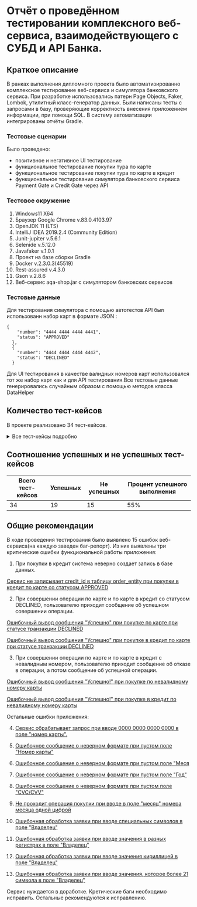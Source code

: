 # Отчёт о проведённом тестировании комплексного веб-сервиса, взаимодействующего с СУБД и API Банка.

## Краткое описание
В ранках выполнения дипломного проекта было автоматизированно комплексное тестирование веб-сервиса и симулятора банковского сервиса. При разработке использовались патерн Page Objects, Faker, Lombok, утилитный класс-генератор данных. Были написаны тесты с  запросами в базу, проверяющие корректность внесения приложением информации, при помощи SQL. В систему автоматизации  интегрированы отчёты Gradle. 

### Тестовые сценарии
 Было проведено:
* позитивное и негативное UI тестирование  
* функциональное тестирование покупки тура по карте
* функциональное тестирование покупки тура по карте в кредит
* функциональное тестирование симулятора банковского сервиса  Payment Gate и Credit Gate через API 

### Тестовое окружение
1. Windows11 X64
2. Браузер Google Chrome v.83.0.4103.97
3. OpenJDK 11 (LTS)
4. IntelliJ IDEA 2019.2.4 (Community Edition)
5. Junit-jupiter v.5.6.1
6. Selenide v.5.12.0
7. Javafaker v.1.0.1
8. Проект на базе сборки Gradle
9. Docker v.2.3.0.3(45519)
10. Rest-assured v.4.3.0
11. Gson v.2.8.6
12. Веб-сервис aqa-shop.jar c симулятором банковских сервисов

### Тестовые данные
Для тестирования симулятора с помощью автотестов API был использованн набор карт в формате JSON :
```
{
    "number": "4444 4444 4444 4441",
    "status": "APPROVED"
  },
  {
    "number": "4444 4444 4444 4442",
    "status": "DECLINED"
  }
```
Для UI тестирования в качестве валидных номеров карт использовался тот же набор карт как и для API тестирования.Все тестовые данные генерировались случайным образом с помощью методов класса DataHelper

## Количество тест-кейсов
В проекте реализовано 34 тест-кейсов.


<details>
  <summary>Все тест-кейсы подробно</summary>

№тест-кейса | метод  |тестовые данные| описание
--- | --- | ---|----
*API тестирование*|Проверка верного возврата статуса от симулятора
1|checkStatusByPaymentGateAndStatusAPPROVED|карта 4444 4444 4444 4441|тесирование Payment Gate. 
2|checkStatusByPaymentGateAndStatusDECLINED|карта 4444 4444 4444 4442|тесирование Payment Gate
3|checkStatusByCreditGateAndStatusAPPROVED|карта 4444 4444 4444 4441|тесирование Credit Gate
4|checkStatusByCreditGateAndStatusDECLINED|карта 4444 4444 4444 4442|тесирование Credit Gate
*IU тестирование*| функциональное тестирование
5|assertSuccessPaymentCardAPPROVEDValidAll|карта 4444 4444 4444 4441, все данные в форме валидные|функциональное тестирование покупки тура по карте.
6|assertSuccessCreditCardAPPROVEDValidAll|карта 4444 4444 4444 4441, все данные в форме валидные|функциональное тестирование покупки тура по карте в кредит. 
7|waitFailurePaymentCardDECLINEDValidAll|карта 4444 4444 4444 4442, все данные в форме валидные|функциональное тестирование покупки тура по карте со статусом DECLINED. 
8|waitFailureCreditCardDECLINEDValidAll|карта 4444 4444 4444 4442, все данные в форме валидные|функциональное тестирование покупки тура по карте в кредит со статусом DECLINED. 
*IU тестирование*| функциональное негативное тестирование
9|waitErrorPaymentCardIsNormalLeght|сгенерированный невалидный номер карты, все данные в форме валидные|функциональное тестирование покупки тура по карте. 
10|waitErrorCreditCardInvalid|сгенерированный невалидный номер карты, все данные в форме валидные|функциональное тестирование покупки тура по карте в кредит. 
*IU тестирование*| тестирование обработки ввода невалидных данных в поля формы
11|waitEmptyCardError|пустое поле номер карты, все данные в форме валидные|тестирование обработки пустого поля. 
12|waitInvalidFormatErrorCardIsShortLeght|номер карты менее 16 символов, все данные в форме валидные|тестирование обработки неверного формата номера карты.
13|waitInvalidFormatErrorCardIsNull|номер карты состоит из 0, все данные в форме валидные|тестирование обработки неверного формата номера карты.
14|waitInvalidFormatErrorCardIsSpecialSymbols|номер карты состоит из специальных символов, все данные в форме валидные|тестирование обработки неверного формата номера карты.
15|waitEmptyCodeError|пустое поле "CVC/CVV", все данные в форме валидные|тестирование обработки пустого поля.
16|waitInvalidFormatErrorCodeShort|код менее 3х цифр, все данные в форме валидные|тестирование обработки неверного формата поля "CVC/CVV".
17|waitInvalidFormatErrorCodeIsSpecialSymbols|код состоит из специальных символов, все данные в форме валидные|тестирование обработки неверного формата поля "CVC/CVV".
18|waitEmptyMonthError|пустое поле месяц, все данные в форме валидные|тестирование обработки пустого поля.
19|waitEmptyYearError|пустое поле год, все данные в форме валидные|тестирование обработки пустого поля.
20|assertSuccessPaymentValidAllDateFormatMYY|введен месяц в формате одной цифры, все данные в форме валидные|функциональное тестирование покупки тура и обработка такого формата месяца.
21|waitDateIsLastError|сгенерированна дата, при которой срок действия карты будет истекшим, все данные в форме валидные|тестирование обработки даты, при которой, истёкает срок действия карты .
22|waitInvalidMonthError|месяц невалидный, все данные в форме валидные|тестирование обработки неверного формата поля месяц.
23|waitInvalidYearError|год невалидный, все данные в форме валидные|тестирование обработки неверного формата поля год.
24|waitInvalidYearErrorFormat|сгод введен одной цифрой, все данные в форме валидные|тестирование обработки неверного формата поля год.
25|waitInvalidFormatErrorMonthIsSpecialSymbols|месяц из специальных символов , все данные в форме валидные|тестирование обработки неверного формата поля месяц.
26|waitInvalidFormatErrorYearIsSpecialSymbols|год из специальных символов, все данные в форме валидные|тестирование обработки неверного формата поля год.
27|waitEmptyUserError|пустое поле владелец, все данные в форме валидные|тестирование обработки пустого поля.
28|assertSuccessPaymentValidAllUserShortName|поле владелец состоит из короткого имени, все данные в форме валидные|функциональное тестирование покупки тура по карте.
29|assertSuccessPaymentValidAllUserLongName|поле владелец состоит из длинного имени, все данные в форме валидные|функциональное тестирование покупки тура по карте.
30|waitInvalidFormatErrorUserIsSpecialSymbols|владелец состоит из специальных символов, все данные в форме валидные|тестирование обработки неверного формата поля.
31|waitInvalidFormatErrorUserDifferentCaseLettersName|владелец состоит из символов разного регистра, все данные в форме валидные|тестирование обработки неверного формата поля.
32|assertSuccessPaymentValidAllUserDubleName|владелец состоит из двойного имени, все данные в форме валидные|функциональное тестирование покупки тура по карте.
33|waitInvalidFormatErrorUserRuName|владелец состоит из символов кириллицы, все данные в форме валидные|тестирование обработки неверного формата поля.
34|waitInvalidFormatErrorUserMore21Letters|владелец состоит из более 21 символов, все данные в форме валидные|тестирование обработки неверного формата поля.
</details>

## Соотношение успешных и не успешных тест-кейсов

Всего тест-кейсов | Успешных   | Не успешных| Процент успешного выполнения
--- | --- | ---|----
34|19|15|55%

## Общие рекомендации
В ходе проведения тестирования было выявлено 15 ошибок веб-сервиса(на каждую заведен баг-репорт). Из них выявлены три критические ошибки функциональной работы приложения:
1. При покупки в кредит система неверно создает запись в базе данных.

[Сервис не записывает credit_id в таблицу order_entity при покупки в кредит по карте со статусом APPROVED](https://github.com/leonnika/aqa-diplom/issues/16)


2. При совершении операции по карте и по карте в кредит со статусом DECLINED, пользователю приходит сообщение об успешном совершении операции.

[Ошибочный вывод сообщения "Успешно" при покупке по карте при статусе транзакции DECLINED](https://github.com/leonnika/aqa-diplom/issues/4)

[Ошибочный вывод сообщения "Успешно" при покупке в кредит по карте при статусе транзакции DECLINED](https://github.com/leonnika/aqa-diplom/issues/17)

3. При совершении операции по карте и по карте в кредит с невалидным номером, пользователю приходит сообщение об отказе в операции, а потом сообщение об успешной операции.

[Ошибочный вывод сообщения "Успешно!" при покупке по невалидному номеру карты](https://github.com/leonnika/aqa-diplom/issues/5)

[Ошибочный вывод сообщения "Успешно!" при покупке в кредит по невалидному номеру карты ](https://github.com/leonnika/aqa-diplom/issues/18)

Остальные ошибки приложения:

4. [Сервис обрабатывает запрос при вводе 0000 0000 0000 0000 в поле "номер карты".](https://github.com/leonnika/aqa-diplom/issues/6)

5. [Ошибочное сообщение о неверном формате при пустом поле "Номер карты"](https://github.com/leonnika/aqa-diplom/issues/7)

6. [Ошибочное сообщение о неверном формате при пустом поле "Меся](https://github.com/leonnika/aqa-diplom/issues/8)
7. [Ошибочное сообщение о неверном формате при пустом поле "Год"](https://github.com/leonnika/aqa-diplom/issues/9)
8. [Ошибочное сообщение о неверном формате при пустом поле "CVC/CVV"](https://github.com/leonnika/aqa-diplom/issues/10)
9. [Не проходит операция покупки при вводе в поле "месяц" номера месяца одной цифрой](https://github.com/leonnika/aqa-diplom/issues/11)
10. [Ошибочная обработка заявки при вводе специальных символов в поле "Владелец"](https://github.com/leonnika/aqa-diplom/issues/12)
11. [Ошибочная обработка заявки при вводе значения в разных регистрах в поле "Владелец"](https://github.com/leonnika/aqa-diplom/issues/13)
12. [Ошибочная обработка заявки при вводе значения кириллицей в поле "Владелец"](https://github.com/leonnika/aqa-diplom/issues/14)
13. [Ошибочная обработка заявки при вводе значения, которое более 21 символа в поле "Владелец"](https://github.com/leonnika/aqa-diplom/issues/15)

Сервис нуждается в доработке. Кретические баги необходимо исправить. Остальные рекомендуются к исправлению. 



